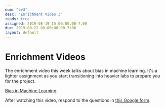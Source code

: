 ```yaml
---
num: "ev3"
desc: "Enrichment Video 3"
ready: true
assigned: 2019-08-19 15:00:00.00-7:00
due: 2019-08-22 09:00:00.00-7:00
layout: default
---
```


# Enrichment Videos

The enrichment video this week talks about bias in machine learning.  It's a lighter assignment as you start transitioning into heavier labs to prepare you for the project.

[Bias in Machine Learning](https://youtu.be/59bMh59JQDo)

After watching this video, respond to the questions in [this Google form](https://forms.gle/ZBveWQ8hcVjVecmB8).

